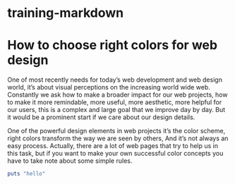 training-markdown
=================
# How to choose right colors for web design

One of most recently needs for today’s web development and web design world, it’s about visual perceptions on the increasing world wide web. Constantly we ask how to make a broader impact for our web projects, how to make it more remindable, more useful, more aesthetic, more helpful for our users, this is a complex and large goal that we improve day by day. But it would be a prominent start if we care about our design details.

One of the powerful design elements in web projects it’s the color scheme, right colors transform the way we are seen by others, And it’s not always an easy process. Actually, there are a lot of web pages that try to help us in this task, but if you want to make your own successful color concepts you have to take note about some simple rules.


```ruby
puts "hello"

````

